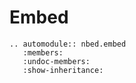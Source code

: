 # Embed

```{eval-rst}
.. automodule:: nbed.embed
   :members:
   :undoc-members:
   :show-inheritance:
```
